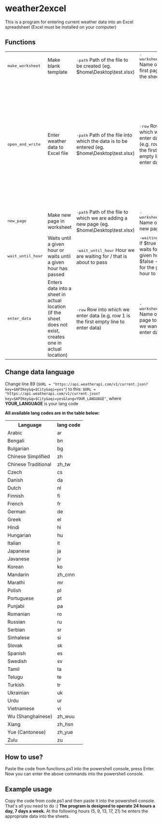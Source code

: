 # weather2excel
This is a program for entering current weather data into an 
Excel spreadsheet (Excel must be installed on your computer)

## Functions
<table> 
  <tr>
    <td><tt>make_worksheet</tt></td>
        <td>Make blank template</td>
          <td><tt>-path</tt>  Path of the file to be created (eg. $home\Desktop\test.xlsx)</td>
	         <td><tt>-worksheet_name</tt>  Name of the first page of the sheet</td>
	            <td></td>
	               <td></td>
	                  <td></td>
  </tr>
  <tr>
    <td><tt>open_and_write</tt></td>
        <td>Enter weather data to Excel file</td>
          <td><tt>-path</tt>  Path of the file into which the data is to be entered (eg. $home\Desktop\test.xlsx)</td>
	         <td><tt>-row</tt>  Row into which we enter data (e.g. row 1 is the first empty line to enter data)</td>
	            <td><tt>-worksheet_name</tt>  Name of the page to which we want to enter data</td>
	               <td>ㅤㅤㅤㅤㅤㅤㅤㅤㅤㅤㅤㅤㅤㅤㅤㅤㅤㅤㅤㅤ<tt>-APIKey</tt> Your API keyㅤㅤㅤㅤㅤㅤㅤㅤㅤㅤㅤㅤㅤㅤㅤㅤㅤㅤㅤㅤ</td>
	                  <td><tt>-City</tt>  City you want to enter weather data from</td>
  </tr>
  <tr>
    <td><tt>new_page</tt></td>
        <td>Make new page in worksheet</td>
          <td><tt>-path</tt>  Path of the file to which we are adding a new page (eg. $home\Desktop\test.xlsx)</td>
	         <td><tt>-worksheet_name</tt>  Name of the new page</td>
	            <td></td>
	               <td></td>
	                  <td></td>
  </tr>
 <tr>
    <td><tt>wait_until_hour</tt></td>
        <td>Waits until a given hour or waits until a given hour has passed</td>
          <td><tt>-wait_until_hour</tt>  Hour we are waiting for / that is about to pass</td>
	         <td><tt>-waiting_until</tt>  If $true - waits for a given hour  If $false - waits for the given hour to pass</td>
	            <td></td>
	               <td></td>
	                  <td></td>
  </tr>
  <tr>
    <td><tt>enter_data</tt></td>
        <td>Enters data into a sheet in actual location (if the sheet does not exist, creates one in actual location)</td>
          <td><tt>-row</tt>  Row into which we enter data (e.g. row 1 is the first empty line to enter data)</td>
	         <td><tt>-worksheet_name</tt>  Name of the page to which we want to enter data</td>
	            <td></td>
	               <td></td>
	                  <td></td>
  </tr>
</table>

## Change data language
Change line 89 (```$URL = "https://api.weatherapi.com/v1/current.json?key=$APIKey&q=$City&aqi=yes"```) to this:
```$URL = "https://api.weatherapi.com/v1/current.json?key=$APIKey&q=$City&aqi=yes&lang=YOUR_LANGUAGE"```, 
where **YOUR_LANGUAGE** is your lang code

**All available lang codes are in the table below:**

<table>
    <tr>
        <th>Language</th>
        <th>lang code</th>
    </tr>
    <tr>
        <td>Arabic</td>
        <td>ar</td>
    </tr>
    <tr>
        <td>Bengali</td>
        <td>bn</td>
    </tr>
    <tr>
        <td>Bulgarian</td>
        <td>bg</td>
    </tr>
    <tr>
        <td>Chinese Simplified</td>
        <td>zh</td>
    </tr>
    <tr>
        <td>Chinese Traditional</td>
        <td>zh_tw</td>
    </tr>
    <tr>
        <td>Czech</td>
        <td>cs</td>
    </tr>
    <tr>
        <td>Danish</td>
        <td>da</td>
    </tr>
    <tr>
        <td>Dutch</td>
        <td>nl</td>
    </tr>
    <tr>
        <td>Finnish</td>
        <td>fi</td>
    </tr>
    <tr>
        <td>French</td>
        <td>fr</td>
    </tr>
    <tr>
        <td>German</td>
        <td>de</td>
    </tr>
    <tr>
        <td>Greek</td>
        <td>el</td>
    </tr>
    <tr>
        <td>Hindi</td>
        <td>hi</td>
    </tr>
    <tr>
        <td>Hungarian</td>
        <td>hu</td>
    </tr>
    <tr>
        <td>Italian</td>
        <td>it</td>
    </tr>
    <tr>
        <td>Japanese</td>
        <td>ja</td>
    </tr>
    <tr>
        <td>Javanese</td>
        <td>jv</td>
    </tr>
    <tr>
        <td>Korean</td>
        <td>ko</td>
    </tr>
    <tr>
        <td>Mandarin</td>
        <td>zh_cmn</td>
    </tr>
    <tr>
        <td>Marathi</td>
        <td>mr</td>
    </tr>
    <tr>
        <td>Polish</td>
        <td>pl</td>
    </tr>
    <tr>
        <td>Portuguese</td>
        <td>pt</td>
    </tr>
    <tr>
        <td>Punjabi</td>
        <td>pa</td>
    </tr>
    <tr>
        <td>Romanian</td>
        <td>ro</td>
    </tr>
    <tr>
        <td>Russian</td>
        <td>ru</td>
    </tr>
    <tr>
        <td>Serbian</td>
        <td>sr</td>
    </tr>
    <tr>
        <td>Sinhalese</td>
        <td>si</td>
    </tr>
    <tr>
        <td>Slovak</td>
        <td>sk</td>
    </tr>
    <tr>
        <td>Spanish</td>
        <td>es</td>
    </tr>
    <tr>
        <td>Swedish</td>
        <td>sv</td>
    </tr>
    <tr>
        <td>Tamil</td>
        <td>ta</td>
    </tr>
    <tr>
        <td>Telugu</td>
        <td>te</td>
    </tr>
    <tr>
        <td>Turkish</td>
        <td>tr</td>
    </tr>
    <tr>
        <td>Ukrainian</td>
        <td>uk</td>
    </tr>
    <tr>
        <td>Urdu</td>
        <td>ur</td>
    </tr>
    <tr>
        <td>Vietnamese</td>
        <td>vi</td>
    </tr>
    <tr>
        <td>Wu (Shanghainese)</td>
        <td>zh_wuu</td>
    </tr>
    <tr>
        <td>Xiang</td>
        <td>zh_hsn</td>
    </tr>
    <tr>
        <td>Yue (Cantonese)</td>
        <td>zh_yue</td>
    </tr>
    <tr>
        <td>Zulu</td>
        <td>zu</td>
    </tr>
</table>

## How to use?
Paste the code from functions.ps1 into the powershell console, press Enter. 
Now you can enter the above commands into the powershell console.

## Example usage
Copy the code from code.ps1 and then paste it into the powershell console. That's all you need to do :)
**The program is designed to operate 24 hours a day, 7 days a week.** At the following hours (5, 9, 13, 17, 21) he enters the appropriate data into the sheets.
